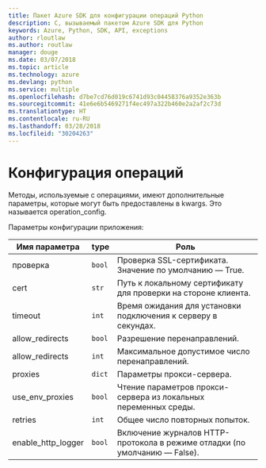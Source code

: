 ```yaml
---
title: Пакет Azure SDK для конфигурации операций Python
description: C, вызываемый пакетом Azure SDK для Python
keywords: Azure, Python, SDK, API, exceptions
author: rloutlaw
ms.author: routlaw
manager: douge
ms.date: 03/07/2018
ms.topic: article
ms.technology: azure
ms.devlang: python
ms.service: multiple
ms.openlocfilehash: d7be7cd76d019c6741d93c04458376a9352e363b
ms.sourcegitcommit: 41e6e6b5469271f4ec497a322b460e2a2af2c73d
ms.translationtype: HT
ms.contentlocale: ru-RU
ms.lasthandoff: 03/28/2018
ms.locfileid: "30204263"
---
```

# <a name="operation-config"></a>Конфигурация операций 

Методы, используемые с операциями, имеют дополнительные параметры, которые могут быть предоставлены в kwargs. Это называется operation_config.

Параметры конфигурации приложения:

|Имя параметра|type|Роль|
|----------------------|------|---------------|
| проверка |`bool`|Проверка SSL-сертификата. Значение по умолчанию — True.|
|  cert |`str`| Путь к локальному сертификату для проверки на стороне клиента.|
|  timeout |`int`| Время ожидания для установки подключения к серверу в секундах.|
|  allow_redirects |`bool` | Разрешение перенаправлений.|
|  allow_redirects  |`int`| Максимальное допустимое число перенаправлений.|
|  proxies  |`dict` |Параметры прокси-сервера.|
|  use_env_proxies |`bool` |Чтение параметров прокси-сервера из локальных переменных среды.|
|  retries  |`int` | Общее число повторных попыток.|
|  enable_http_logger | `bool`| Включение журналов HTTP-протокола в режиме отладки (по умолчанию — False).|
